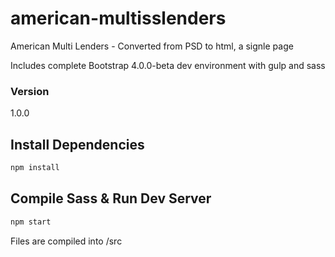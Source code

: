 # american-multisslenders
American Multi Lenders - Converted from PSD to html, a signle page

Includes complete Bootstrap 4.0.0-beta dev environment with gulp and sass

### Version

1.0.0

## Install Dependencies

```bash
npm install 
```

## Compile Sass & Run Dev Server

```bash
npm start
```

Files are compiled into /src